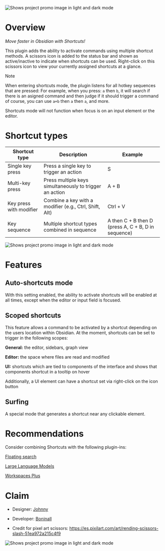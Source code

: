 <picture>
  <source media="(prefers-color-scheme: dark)" srcset="https://github.com/user-attachments/assets/0f694cc2-1536-4a53-b13b-9fa31f04a967">
  <source media="(prefers-color-scheme: light)" srcset="https://github.com/user-attachments/assets/459555bc-7a93-4c45-8b09-cbe303a9834a")
">
  <img alt="Shows project promo image in light and dark mode" src="https://user-images.githubusercontent.com/25423296/163456779-a8556205-d0a5-45e2-ac17-42d089e3c3f8.png">
</picture>

# Overview

_Move faster in Obsidian with Shortcuts!_

This plugin adds the ability to activate commands using multiple shortcut methods. A scissors icon is added to the status bar and shown as active/inactive to indicate when shortcuts can be used. Right-click on this scissors icon to view your currently assigned shortcuts at a glance.

> [!NOTE]
> When entering shortcuts mode, the plugin listens for all hotkey sequences that are pressed:
> For example, when you press:
> `a` then `b`, it will search if there is an asigned command and then judge if it should trigger a command
> of course, you can use `a+b` then `a` then `a`, and more.
>
> Shortcuts mode will not function when focus is on an input element or the editor.


# Shortcut types
| Shortcut type  | Description | Example |
| ------------- | ------------- | ------------- |
| Single key press | Press a single key to trigger an action | S |
| Multi-key press | Press multiple keys simultaneously to trigger an action | A + B |
| Key press with modifier | Combine a key with a modifier (e.g., Ctrl, Shift, Alt) | Ctrl + V |
| Key sequence | Multiple shortcut types combined in sequence | A then C + B then D (press A, C + B, D in sequence) |

<picture>
  <source media="(prefers-color-scheme: dark)" srcset="https://github.com/user-attachments/assets/24ebbd18-1064-40b5-b03a-212edc50f664">
  <source media="(prefers-color-scheme: light)" srcset="https://github.com/user-attachments/assets/7e06eb8f-3175-4e5c-b788-5a1534e23ab3")
">
  <img alt="Shows project promo image in light and dark mode" src="https://user-images.githubusercontent.com/25423296/163456779-a8556205-d0a5-45e2-ac17-42d089e3c3f8.png">
</picture>

# Features

## Auto-shortcuts mode

With this setting enabled, the ability to activate shortcuts will be enabled at all times, except when the editor or input field is focused.

## Scoped shortcuts

This feature allows a command to be activated by a shortcut depending on the users location within Obsidian. At the moment, shortcuts can be set to trigger in the following scopes:

**General:** the editor, sidebars, graph view

**Editor:** the space where files are read and modified

**UI:** shortcuts which are tied to components of the interface and shows that components shortcut in a tooltip on hover

Additionally, a UI element can have a shortcut set via right-click on the icon button

## Surfing

A special mode that generates a shortcut near any clickable element.

# Recommendations

Consider combining Shortcuts with the following plugin-ins:

[Floating search](https://github.com/Quorafind/Obsidian-Float-Search)

[Large Language Models](https://github.com/eharris128/Obsidian-LLM-Plugin)

[Workspaces Plus](https://github.com/jsmorabito/obsidian-workspaces-plus)

# Claim

- Designer: [Johnny](https://github.com/jsmorabito)
- Developer: [Boninall](https://github.com/Quorafind)

- Credit for pixel art scissors: https://es.pixilart.com/art/rending-scissors-slash-51ea972a215c4f9

<picture>
  <source media="(prefers-color-scheme: dark)" srcset="https://github.com/user-attachments/assets/f05aca7d-9577-4b8c-a1f5-32f0bfffc9c3">
  <source media="(prefers-color-scheme: light)" srcset="https://github.com/user-attachments/assets/ed44b0e7-c7c2-428f-ba64-a4be230c074e">
  <img alt="Shows project promo image in light and dark mode" src="https://user-images.githubusercontent.com/25423296/163456779-a8556205-d0a5-45e2-ac17-42d089e3c3f8.png">
</picture>
